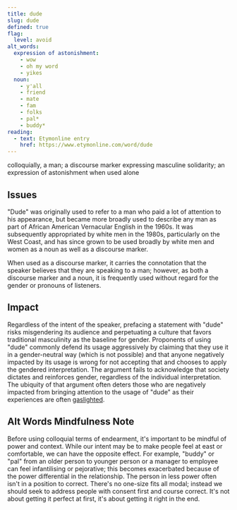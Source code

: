 ```yaml
---
title: dude
slug: dude
defined: true
flag:
  level: avoid
alt_words:
  expression of astonishment:
    - wow
    - oh my word
    - yikes
  noun:
    - y'all
    - friend
    - mate
    - fam
    - folks
    - pal*
    - buddy*
reading:
  - text: Etymonline entry
    href: https://www.etymonline.com/word/dude
---
```


colloquially, a man; a discourse marker expressing masculine solidarity; an expression of astonishment when used alone

## Issues

"Dude" was originally used to refer to a man who paid a lot of attention to his appearance, but became more broadly used to describe any man as part of African American Vernacular English in the 1960s. It was subsequently appropriated by white men in the 1980s, particularly on the West Coast, and has since grown to be used broadly by white men and women as a noun as well as a discourse marker.

When used as a discourse marker, it carries the connotation that the speaker believes that they are speaking to a man; however, as both a discourse marker and a noun, it is frequently used without regard for the gender or pronouns of listeners.

## Impact

Regardless of the intent of the speaker, prefacing a statement with "dude" risks misgendering its audience and perpetuating a culture that favors traditional masculinity as the baseline for gender. Proponents of using "dude" commonly defend its usage aggressively by claiming that they use it in a gender-neutral way (which is not possible) and that anyone negatively impacted by its usage is wrong for not accepting that and chooses to apply the gendered interpretation. The argument fails to acknowledge that society dictates and reinforces gender, regardless of the individual interpretation. The ubiquity of that argument often deters those who are negatively impacted from bringing attention to the usage of "dude" as their experiences are often [gaslighted](/definitions/gaslighting).

## Alt Words Mindfulness Note

Before using colloquial terms of endearment, it's important to be mindful of power and context. While our intent may be to make people feel at east or comfortable, we can have the opposite effect. For example, "buddy" or "pal" from an older person to younger person or a manager to employee can feel infantilising or pejorative; this becomes exacerbated because of the power differential in the relationship. The person in less power often isn't in a position to correct. There's no one-size fits all modal; instead we should seek to address people with consent first and course correct. It's not about getting it perfect at first, it's about getting it right in the end.
